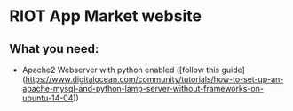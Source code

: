 # RIOT App Market website

## What you need:
* Apache2 Webserver with python enabled ([follow this guide] (https://www.digitalocean.com/community/tutorials/how-to-set-up-an-apache-mysql-and-python-lamp-server-without-frameworks-on-ubuntu-14-04))